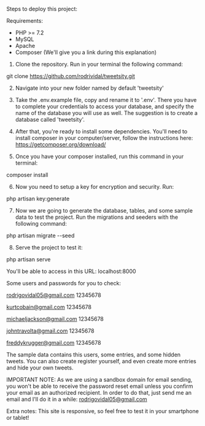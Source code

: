 Steps to deploy this project:

Requirements:
- PHP >= 7.2
- MySQL
- Apache
- Composer (We'll give you a link during this explanation)

1) Clone the repository. Run in your terminal the following command:

git clone https://github.com/rodrividal/tweetsity.git

2) Navigate into your new folder named by default 'tweetsity'

3) Take the .env.example file, copy and rename it to '.env'. 
There you have to complete your credentials to access your database,
and specify the name of the database you will use as well. The suggestion
is to create a database called 'tweetsity'.

4) After that, you're ready to install some dependencies.
You'll need to install composer in your computer/server, follow
the instructions here: https://getcomposer.org/download/

5) Once you have your composer installed, run this command in your terminal:

composer install

6) Now you need to setup a key for encryption and security. Run:

php artisan key:generate

7) Now we are going to generate the database, tables, and some sample data to
test the project. Run the migrations and seeders with the following command:

php artisan migrate --seed

8) Serve the project to test it:

php artisan serve

You'll be able to access in this URL: localhost:8000

Some users and passwords for you to check:

rodrigovidal05@gmail.com
12345678

kurtcobain@gmail.com
12345678

michaeljackson@gmail.com
12345678

johntravolta@gmail.com
12345678

freddykrugger@gmail.com
12345678

The sample data contains this users, some entries, and some hidden tweets.
You can also create register yourself, and even create more entries and hide your own tweets.

IMPORTANT NOTE: As we are using a sandbox domain for email sending, you won't be able
to receive the password reset email unless you confirm your email as an authorized recipient.
In order to do that, just send me an email and I'll do it in a while: rodrigovidal05@gmail.com

Extra notes: This site is responsive, so feel free to test it in your smartphone or tablet!
